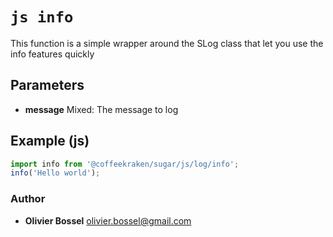 


<!-- @namespace    sugar.js.info -->
<!-- @name    info -->

# ```js info ```


This function is a simple wrapper around the SLog class that let you use the info features quickly

## Parameters

- **message**  Mixed: The message to log



## Example (js)

```js
import info from '@coffeekraken/sugar/js/log/info';
info('Hello world');
```


### Author
- **Olivier Bossel** <a href="mailto:olivier.bossel@gmail.com">olivier.bossel@gmail.com</a> 



